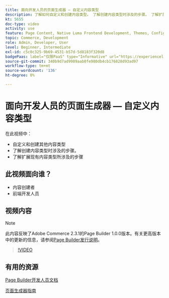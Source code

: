 ```yaml
---
title: 面向开发人员的页面生成器 — 自定义内容类型
description: 了解如何自定义和创建内容类型。 了解创建内容类型时涉及的步骤​。 了解扩展现有内容类型所涉及的步骤。
kt: 5655
doc-type: video
activity: use
feature: Page Content, Native Luma Frontend Development, Themes, Configuration
topic: Commerce, Development
role: Admin, Developer, User
level: Beginner, Intermediate
exl-id: c5c0c325-9b69-4531-b57d-5d8183f320d8
badgePaas: label="仅限PaaS" type="Informative" url="https://experienceleague.adobe.com/zh-hans/docs/commerce/user-guides/product-solutions" tooltip="仅适用于云项目(Adobe管理的PaaS基础架构)和内部部署项目上的Adobe Commerce 。"
source-git-commit: 340b9d7ad9989aab0fe980db4cb176828d93ad97
workflow-type: tm+mt
source-wordcount: '136'
ht-degree: 0%

---
```


# 面向开发人员的页面生成器 — 自定义内容类型

在此视频中：

- 自定义和创建其他内容类型
- 了解创建内容类型时涉及的步骤&#x200B;。
- 了解扩展现有内容类型所涉及的步骤

## 此视频面向谁？

- 内容创建者
- 前端开发人员

## 视频内容

>[!NOTE]
>
>此内容反映了Adobe Commerce 2.3.1的Page Builder 1.0.0版本。有关更高版本中的更新的信息，请参阅[Page Builder发行说明](https://experienceleague.adobe.com/docs/commerce-admin/page-builder/release-notes.html?lang=zh-Hans)。

>[!VIDEO](https://video.tv.adobe.com/v/3430878?quality=12&learn=on&captions=chi_hans)

## 有用的资源

[Page Builder开发人员文档](https://developer.adobe.com/commerce/frontend-core/page-builder/)

[页面生成器指南](https://experienceleague.adobe.com/docs/commerce-admin/page-builder/introduction.html?lang=zh-Hans)
